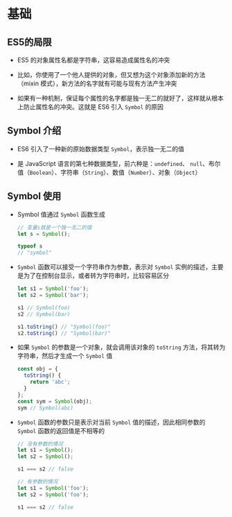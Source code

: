 # 基础

## ES5的局限

  - ES5 的对象属性名都是字符串，这容易造成属性名的冲突

  - 比如，你使用了一个他人提供的对象，但又想为这个对象添加新的方法（mixin 模式），新方法的名字就有可能与现有方法产生冲突

  - 如果有一种机制，保证每个属性的名字都是独一无二的就好了，这样就从根本上防止属性名的冲突。这就是 ES6 引入 `Symbol` 的原因

## Symbol 介绍

  - ES6 引入了一种新的原始数据类型 `Symbol`，表示独一无二的值

  - 是 JavaScript 语言的第七种数据类型，前六种是：`undefined`、 `null`、布尔值（`Boolean`）、字符串（`String`）、数值（`Number`）、对象（`Object`）

## Symbol 使用

  - Symbol 值通过 `Symbol` 函数生成

    ```javascript
    // 变量s就是一个独一无二的值
    let s = Symbol();

    typeof s
    // "symbol"
    ```

  - `Symbol` 函数可以接受一个字符串作为参数，表示对 `Symbol` 实例的描述，主要是为了在控制台显示，或者转为字符串时，比较容易区分

    ```javascript
    let s1 = Symbol('foo');
    let s2 = Symbol('bar');

    s1 // Symbol(foo)
    s2 // Symbol(bar)

    s1.toString() // "Symbol(foo)"
    s2.toString() // "Symbol(bar)"
    ```

  - 如果 `Symbol` 的参数是一个对象，就会调用该对象的 `toString` 方法，将其转为字符串，然后才生成一个 `Symbol` 值

    ```javascript
    const obj = {
      toString() {
        return 'abc';
      }
    };
    const sym = Symbol(obj);
    sym // Symbol(abc)
    ```

  - `Symbol` 函数的参数只是表示对当前 `Symbol` 值的描述，因此相同参数的 `Symbol` 函数的返回值是不相等的

    ```javascript
    // 没有参数的情况
    let s1 = Symbol();
    let s2 = Symbol();

    s1 === s2 // false
    ```

    ```javascript
    // 有参数的情况
    let s1 = Symbol('foo');
    let s2 = Symbol('foo');

    s1 === s2 // false
    ```
